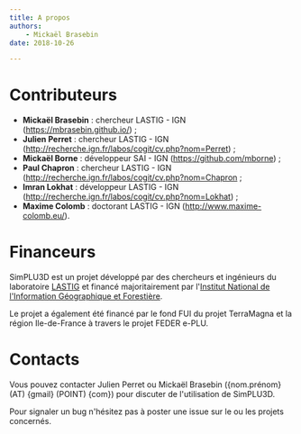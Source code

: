 ```yaml
---
title: A propos
authors:
    - Mickaël Brasebin
date: 2018-10-26

---
```

# Contributeurs

- **Mickaël Brasebin** : chercheur LASTIG - IGN (https://mbrasebin.github.io/) ;
- **Julien Perret** : chercheur LASTIG - IGN (http://recherche.ign.fr/labos/cogit/cv.php?nom=Perret) ;
- **Mickaël Borne** : développeur SAI - IGN (https://github.com/mborne) ;
- **Paul Chapron** : chercheur LASTIG - IGN (http://recherche.ign.fr/labos/cogit/cv.php?nom=Chapron ;
- **Imran Lokhat** : développeur LASTIG - IGN (http://recherche.ign.fr/labos/cogit/cv.php?nom=Lokhat) ;
- **Maxime Colomb** : doctorant LASTIG - IGN (http://www.maxime-colomb.eu/).


# Financeurs

SimPLU3D est un projet développé par des chercheurs et ingénieurs du laboratoire [LASTIG](http://recherche.ign.fr) et financé majoritairement par l'[Institut National de l'Information Géographique et Forestière](http://www.ign.fr).

Le projet a également été financé par le fond FUI du projet TerraMagna et la région Ile-de-France à travers le projet FEDER e-PLU.

# Contacts

Vous pouvez contacter Julien Perret ou Mickaël Brasebin ({nom.prénom} (AT) {gmail} (POINT) {com}) pour discuter de l'utilisation de SimPLU3D.

Pour signaler un bug n'hésitez pas à poster une issue sur le ou les projets concernés.
